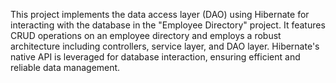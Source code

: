 This project implements the data access layer (DAO) using Hibernate for interacting with the database in the "Employee Directory" project. It features CRUD operations on an employee directory and employs a robust architecture including controllers, service layer, and DAO layer. Hibernate's native API is leveraged for database interaction, ensuring efficient and reliable data management.


